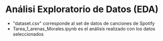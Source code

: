 # **Análisi Exploratorio de Datos (EDA)**
* "dataset.csv" corresponde al set de datos de canciones de Spotify
* Tarea_1_arenas_Morales.ipynb es el análisis realizado con los datos seleccionados
